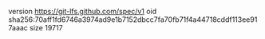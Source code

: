 version https://git-lfs.github.com/spec/v1
oid sha256:70aff1fd6746a3974ad9e1b7152dbcc7fa70fb71f4a44718cddf113ee917aaac
size 19717
